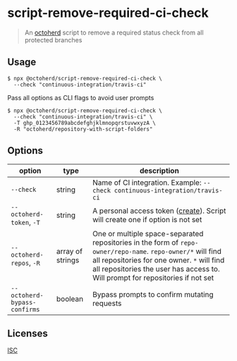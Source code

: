 # script-remove-required-ci-check

> An [octoherd](https://github.com/octoherd) script to remove a required status check from all protected branches

## Usage

```
$ npx @octoherd/script-remove-required-ci-check \
  --check "continuous-integration/travis-ci"
```

Pass all options as CLI flags to avoid user prompts

```
$ npx @octoherd/script-remove-required-ci-check \
  --check "continuous-integration/travis-ci" \
  -T ghp_0123456789abcdefghjklmnopqrstuvwxyzA \
  -R "octoherd/repository-with-script-folders"
```

## Options

| option                       | type             | description                                                                                                                                                                                                                                 |
| ---------------------------- | ---------------- | ------------------------------------------------------------------------------------------------------------------------------------------------------------------------------------------------------------------------------------------- |
| `--check`                    | string           | Name of CI integration. Example: `--check continuous-integration/travis-ci`                                                                                                                                                                 |
| `--octoherd-token`, `-T`     | string           | A personal access token ([create](https://github.com/settings/tokens/new?scopes=repo)). Script will create one if option is not set                                                                                                         |
| `--octoherd-repos`, `-R`     | array of strings | One or multiple space-separated repositories in the form of `repo-owner/repo-name`. `repo-owner/*` will find all repositories for one owner. `*` will find all repositories the user has access to. Will prompt for repositories if not set |
| `--octoherd-bypass-confirms` | boolean          | Bypass prompts to confirm mutating requests                                                                                                                                                                                                 |

## Licenses

[ISC](LICENSE.md)
